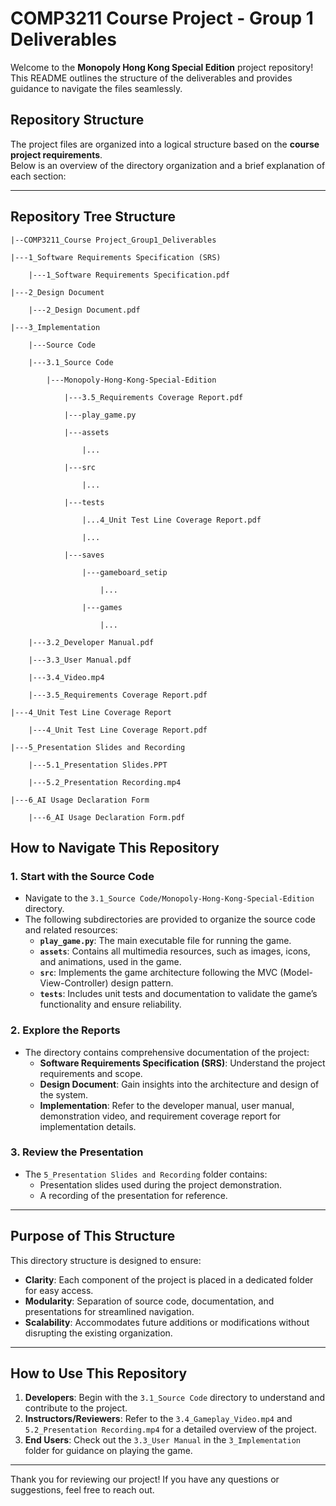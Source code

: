 # COMP3211 Course Project - Group 1 Deliverables

Welcome to the **Monopoly Hong Kong Special Edition** project repository!<br>This README outlines the structure of the deliverables and provides guidance to navigate the files seamlessly.

## Repository Structure

The project files are organized into a logical structure based on the **course project requirements**.<br>Below is an overview of the directory organization and a brief explanation of each section:

---

## Repository Tree Structure
`|--COMP3211_Course Project_Group1_Deliverables`

	|---1_Software Requirements Specification (SRS)
	
		|---1_Software Requirements Specification.pdf
		
	|---2_Design Document
	
		|---2_Design Document.pdf
		
	|---3_Implementation
	
		|---Source Code

		|---3.1_Source Code
		
			|---Monopoly-Hong-Kong-Special-Edition
			
				|---3.5_Requirements Coverage Report.pdf
	
				|---play_game.py
	
				|---assets
		
					|...
			
				|---src
		
					|...
			
				|---tests
		
					|...4_Unit Test Line Coverage Report.pdf
			
					|...
					
				|---saves
				
					|---gameboard_setip
					
						|...
					
					|---games
					
						|...
	
		|---3.2_Developer Manual.pdf
		
		|---3.3_User Manual.pdf
		
		|---3.4_Video.mp4
		
		|---3.5_Requirements Coverage Report.pdf
		
	|---4_Unit Test Line Coverage Report
	
		|---4_Unit Test Line Coverage Report.pdf
		
	|---5_Presentation Slides and Recording
	
		|---5.1_Presentation Slides.PPT
		
		|---5.2_Presentation Recording.mp4
		
	|---6_AI Usage Declaration Form
	
		|---6_AI Usage Declaration Form.pdf
## How to Navigate This Repository
### 1. **Start with the Source Code**
   - Navigate to the `3.1_Source Code/Monopoly-Hong-Kong-Special-Edition` directory.
   - The following subdirectories are provided to organize the source code and related resources:
     - **`play_game.py`**: The main executable file for running the game.
     - **`assets`**: Contains all multimedia resources, such as images, icons, and animations, used in the game.
     - **`src`**: Implements the game architecture following the MVC (Model-View-Controller) design pattern.
     - **`tests`**: Includes unit tests and documentation to validate the game’s functionality and ensure reliability.

### 2. **Explore the Reports**
   - The directory contains comprehensive documentation of the project:
     - **Software Requirements Specification (SRS)**: Understand the project requirements and scope.
     - **Design Document**: Gain insights into the architecture and design of the system.
     - **Implementation**: Refer to the developer manual, user manual, demonstration video, and requirement coverage report for implementation details.

### 3. **Review the Presentation**
   - The `5_Presentation Slides and Recording` folder contains:
     - Presentation slides used during the project demonstration.
     - A recording of the presentation for reference.

---

## Purpose of This Structure

This directory structure is designed to ensure:
- **Clarity**: Each component of the project is placed in a dedicated folder for easy access.
- **Modularity**: Separation of source code, documentation, and presentations for streamlined navigation.
- **Scalability**: Accommodates future additions or modifications without disrupting the existing organization.

---

## How to Use This Repository

1. **Developers**: Begin with the `3.1_Source Code` directory to understand and contribute to the project.
2. **Instructors/Reviewers**: Refer to the `3.4_Gameplay_Video.mp4` and `5.2_Presentation Recording.mp4` for a detailed overview of the project.
3. **End Users**: Check out the `3.3_User Manual` in the `3_Implementation` folder for guidance on playing the game.

---

Thank you for reviewing our project! If you have any questions or suggestions, feel free to reach out.

 